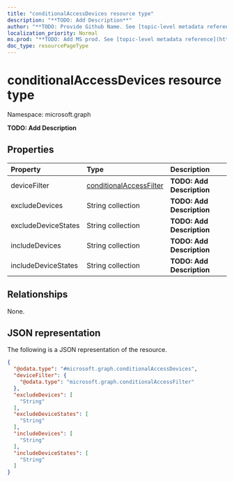 ```yaml
---
title: "conditionalAccessDevices resource type"
description: "**TODO: Add Description**"
author: "**TODO: Provide Github Name. See [topic-level metadata reference](https://msgo.azurewebsites.net/add/document/guidelines/metadata.html#topic-level-metadata)**"
localization_priority: Normal
ms.prod: "**TODO: Add MS prod. See [topic-level metadata reference](https://msgo.azurewebsites.net/add/document/guidelines/metadata.html#topic-level-metadata)**"
doc_type: resourcePageType
---
```


# conditionalAccessDevices resource type

Namespace: microsoft.graph



**TODO: Add Description**

## Properties
|Property|Type|Description|
|:---|:---|:---|
|deviceFilter|[conditionalAccessFilter](../resources/conditionalaccessfilter.md)|**TODO: Add Description**|
|excludeDevices|String collection|**TODO: Add Description**|
|excludeDeviceStates|String collection|**TODO: Add Description**|
|includeDevices|String collection|**TODO: Add Description**|
|includeDeviceStates|String collection|**TODO: Add Description**|

## Relationships
None.

## JSON representation
The following is a JSON representation of the resource.
<!-- {
  "blockType": "resource",
  "@odata.type": "microsoft.graph.conditionalAccessDevices"
}
-->
``` json
{
  "@odata.type": "#microsoft.graph.conditionalAccessDevices",
  "deviceFilter": {
    "@odata.type": "microsoft.graph.conditionalAccessFilter"
  },
  "excludeDevices": [
    "String"
  ],
  "excludeDeviceStates": [
    "String"
  ],
  "includeDevices": [
    "String"
  ],
  "includeDeviceStates": [
    "String"
  ]
}
```

